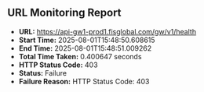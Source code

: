 ## URL Monitoring Report

- **URL:** https://api-gw1-prod1.fisglobal.com/gw/v1/health
- **Start Time:** 2025-08-01T15:48:50.608615
- **End Time:** 2025-08-01T15:48:51.009262
- **Total Time Taken:** 0.400647 seconds
- **HTTP Status Code:** 403
- **Status:** Failure
- **Failure Reason:** HTTP Status Code: 403
